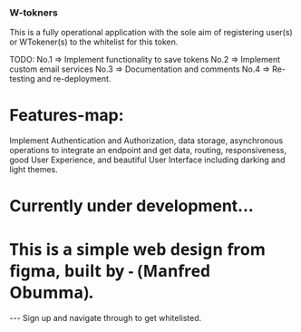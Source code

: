 ### W-tokners

This is a fully operational application with the sole aim of registering user(s) or WTokener(s) to the whitelist for this token.

TODO:
No.1 => Implement functionality to save tokens
No.2 => Implement custom email services
No.3 => Documentation and comments
No.4 => Re-testing and re-deployment.

# Features-map:

Implement Authentication and Authorization, data storage, asynchronous operations to integrate an endpoint and get data, routing, responsiveness, good User Experience, and beautiful User Interface including darking and light themes.

# Currently under development...

<h1 style="font-family: 'Segoe UI', Tahoma, Geneva, Verdana, sans-serif; font-weight: bold">This is a simple web design from figma, built by - (Manfred Obumma).</h1>

--- Sign up and navigate through to get whitelisted.
